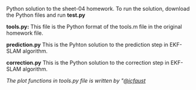 Python solution to the sheet-04 homework. 
To run the solution, download the Python files and run **test.py**

**tools.py:**
This file is the Python format of the tools.m file in the original homework file. 

**prediction.py**
This is the Pyhton solution to the prediction step in EKF-SLAM algorithm.

**correction.py**
This is the Python solution to the correction step in EKF-SLAM algorithm. 

*The plot functions in tools.py file is written by "[@icfaust](https://github.com/icfaust)*

